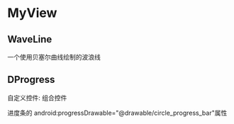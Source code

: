 # MyView

## WaveLine

一个使用贝塞尔曲线绘制的波浪线

## DProgress

自定义控件: 组合控件

进度条的 android:progressDrawable="@drawable/circle_progress_bar"属性
